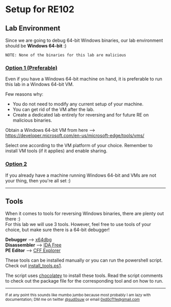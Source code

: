 # Setup for RE102

## Lab Environment

Since we are going to debug 64-bit Windows binaries, our lab environment should be **Windows 64-bit** :)

`NOTE: None of the binaries for this lab are malicious`

### <u> Option 1 (Preferable) </u>

Even if you have a Windows 64-bit machine on hand, it is preferable to run this lab in a Windows 64-bit VM. 

Few reasons why:
- You do not need to modify any current setup of your machine.
- You can get rid of the VM after the lab.
- Create a dedicated lab entirely for reversing and for future RE on malicious binaries.

Obtain a Windows 64-bit VM from here --> https://developer.microsoft.com/en-us/microsoft-edge/tools/vms/

Select one according to the VM platform of your choice. Remember to install VM tools (if it applies) and enable sharing.


### <u> Option 2 </u>

If you already have a machine running Windows 64-bit and VMs are not your thing, then you're all set :) 

---

## Tools

When it comes to tools for reversing Windows binaries, there are plenty out there :)  
For this lab we will use 3 tools. However, feel free to use tools of your choice, but make sure there is a 64-bit debugger!

**Debugger** --> [x64dbg](https://x64dbg.com/#start)   
**Disassembler** --> [IDA Free](https://www.hex-rays.com/products/ida/support/download_freeware/)   
**PE Editor** --> [CFF Explorer](https://ntcore.com/?page_id=388)   

These tools can be installed manually or you can run the powershell script. Check out [install_tools.ps1](install_tools.ps1).

The script uses [chocolatey](https://chocolatey.org/packages) to install these tools. Read the script comments to check out the package file for the corresponding tool and on how to run.

---
<sup>If at any point this sounds like mumbo jumbo because most probably I am lazy with documentation; DM me on twitter [@sud0suw](https://twitter.com/sud0suw) or email 0xd0cf11e@gmail.com </sup>

